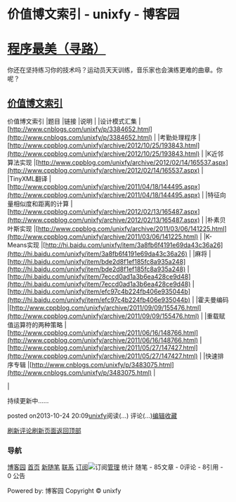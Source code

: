 
# 价值博文索引 - unixfy - 博客园
# [程序最美（寻路）](https://www.cnblogs.com/unixfy/)
你还在坚持练习你的技术吗？运动员天天训练，音乐家也会演练更难的曲章。你呢？
## [价值博文索引](https://www.cnblogs.com/unixfy/p/3386743.html)
价值博文索引
|题目
|链接
|说明
|
|设计模式汇集
|[http://www.cnblogs.com/unixfy/p/3384652.html](http://www.cnblogs.com/unixfy/p/3384652.html)
|
|考勤处理程序
|[http://www.cppblog.com/unixfy/archive/2012/10/25/193843.html](http://www.cppblog.com/unixfy/archive/2012/10/25/193843.html)
|
|K近邻算法实现
|[http://www.cppblog.com/unixfy/archive/2012/02/14/165537.aspx](http://www.cppblog.com/unixfy/archive/2012/02/14/165537.aspx)
|
|TinyXML翻译
|[http://www.cppblog.com/unixfy/archive/2011/04/18/144495.aspx](http://www.cppblog.com/unixfy/archive/2011/04/18/144495.aspx)
|
|特征向量相似度和距离的计算
|[http://www.cppblog.com/unixfy/archive/2012/02/13/165487.aspx](http://www.cppblog.com/unixfy/archive/2012/02/13/165487.aspx)
|
|朴素贝叶斯实现
|[http://www.cppblog.com/unixfy/archive/2011/03/06/141225.html](http://www.cppblog.com/unixfy/archive/2011/03/06/141225.html)
|
|K-Means实现
|[http://hi.baidu.com/unixfy/item/3a8fb6f4191e69da43c36a26](http://hi.baidu.com/unixfy/item/3a8fb6f4191e69da43c36a26)
|
|麻将
|[http://hi.baidu.com/unixfy/item/bde2d8f1ef185fc8a935a248](http://hi.baidu.com/unixfy/item/bde2d8f1ef185fc8a935a248)
|[http://hi.baidu.com/unixfy/item/7eccd0ad1a3b6ea428ce9d48](http://hi.baidu.com/unixfy/item/7eccd0ad1a3b6ea428ce9d48)
|[http://hi.baidu.com/unixfy/item/efc97c4b224fb406e935044b](http://hi.baidu.com/unixfy/item/efc97c4b224fb406e935044b)
|
|霍夫曼编码
|[http://www.cppblog.com/unixfy/archive/2011/09/09/155476.html](http://www.cppblog.com/unixfy/archive/2011/09/09/155476.html)
|
|重载赋值运算符的两种策略
|[http://www.cppblog.com/unixfy/archive/2011/06/16/148766.html](http://www.cppblog.com/unixfy/archive/2011/06/16/148766.html)
|[http://www.cppblog.com/unixfy/archive/2011/05/27/147427.html](http://www.cppblog.com/unixfy/archive/2011/05/27/147427.html)
|
|快速排序专辑
|[http://www.cnblogs.com/unixfy/p/3483075.html](http://www.cnblogs.com/unixfy/p/3483075.html)
|

|

持续更新中……





posted on2013-10-24 20:09[unixfy](https://www.cnblogs.com/unixfy/)阅读(...) 评论(...)[编辑](https://i.cnblogs.com/EditPosts.aspx?postid=3386743)[收藏](#)


[刷新评论](javascript:void(0);)[刷新页面](#)[返回顶部](#top)







### 导航
[博客园](https://www.cnblogs.com/)
[首页](https://www.cnblogs.com/unixfy/)
[新随笔](https://i.cnblogs.com/EditPosts.aspx?opt=1)
[联系](https://msg.cnblogs.com/send/unixfy)
[订阅](https://www.cnblogs.com/unixfy/rss)![订阅](//www.cnblogs.com/images/xml.gif)[管理](https://i.cnblogs.com/)
统计
随笔 - 85文章 - 0评论 - 8引用 - 0
公告

Powered by:
博客园
Copyright © unixfy
